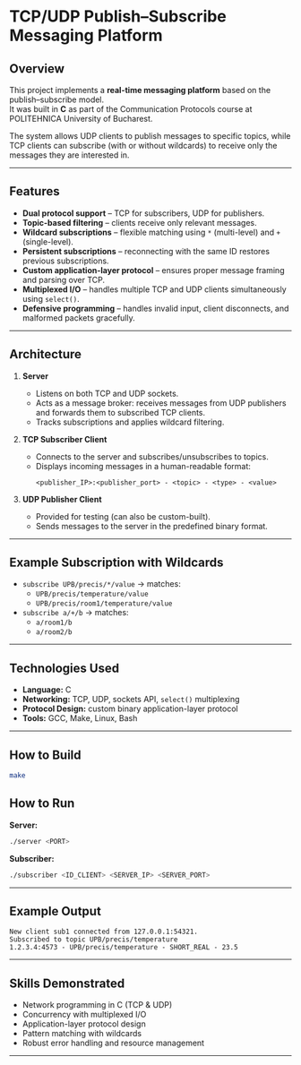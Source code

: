 # TCP/UDP Publish–Subscribe Messaging Platform

## Overview
This project implements a **real-time messaging platform** based on the publish–subscribe model.  
It was built in **C** as part of the Communication Protocols course at POLITEHNICA University of Bucharest.

The system allows UDP clients to publish messages to specific topics, while TCP clients can subscribe (with or without wildcards) to receive only the messages they are interested in.

---

## Features
- **Dual protocol support** – TCP for subscribers, UDP for publishers.
- **Topic-based filtering** – clients receive only relevant messages.
- **Wildcard subscriptions** – flexible matching using `*` (multi-level) and `+` (single-level).
- **Persistent subscriptions** – reconnecting with the same ID restores previous subscriptions.
- **Custom application-layer protocol** – ensures proper message framing and parsing over TCP.
- **Multiplexed I/O** – handles multiple TCP and UDP clients simultaneously using `select()`.
- **Defensive programming** – handles invalid input, client disconnects, and malformed packets gracefully.

---

## Architecture
1. **Server**  
   - Listens on both TCP and UDP sockets.
   - Acts as a message broker: receives messages from UDP publishers and forwards them to subscribed TCP clients.
   - Tracks subscriptions and applies wildcard filtering.

2. **TCP Subscriber Client**  
   - Connects to the server and subscribes/unsubscribes to topics.
   - Displays incoming messages in a human-readable format:
     ```
     <publisher_IP>:<publisher_port> - <topic> - <type> - <value>
     ```

3. **UDP Publisher Client**  
   - Provided for testing (can also be custom-built).
   - Sends messages to the server in the predefined binary format.

---

## Example Subscription with Wildcards
- `subscribe UPB/precis/*/value` → matches:
  - `UPB/precis/temperature/value`
  - `UPB/precis/room1/temperature/value`
- `subscribe a/+/b` → matches:
  - `a/room1/b`
  - `a/room2/b`

---

## Technologies Used
- **Language:** C
- **Networking:** TCP, UDP, sockets API, `select()` multiplexing
- **Protocol Design:** custom binary application-layer protocol
- **Tools:** GCC, Make, Linux, Bash

---

## How to Build
```bash
make
```

## How to Run
**Server:**
```bash
./server <PORT>
```

**Subscriber:**
```bash
./subscriber <ID_CLIENT> <SERVER_IP> <SERVER_PORT>
```

---

## Example Output
```text
New client sub1 connected from 127.0.0.1:54321.
Subscribed to topic UPB/precis/temperature
1.2.3.4:4573 - UPB/precis/temperature - SHORT_REAL - 23.5
```

---

## Skills Demonstrated
- Network programming in C (TCP & UDP)
- Concurrency with multiplexed I/O
- Application-layer protocol design
- Pattern matching with wildcards
- Robust error handling and resource management

---
